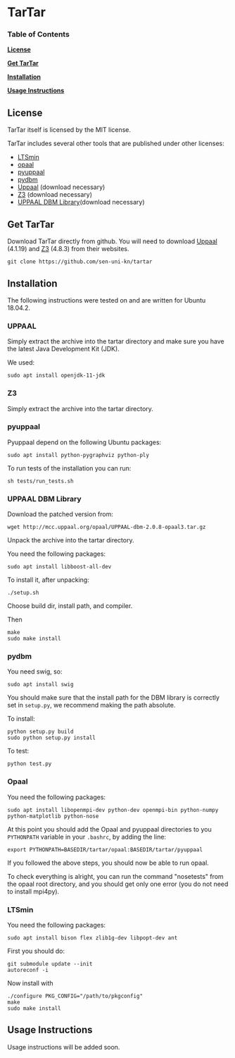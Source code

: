 ﻿

# TarTar

### Table of Contents
**[License](#license)**

**[Get TarTar](#get-tartar)**

**[Installation](#installation)**

**[Usage Instructions](#usage-instructions)**

## License
TarTar itself is licensed by the MIT license.
 
 TarTar includes several other tools that are published under other licenses:
 - [LTSmin](https://ltsmin.utwente.nl/)
 - [opaal](http://opaal-modelchecker.com/opaal-ltsmin/)
 - [pyuppaal](https://launchpad.net/pyuppaal)
 - [pydbm](http://people.cs.aau.dk/~adavid/UDBM/)
 - [Uppaal](http://www.uppaal.org/) (download necessary)
 - [Z3](https://github.com/Z3Prover/z3) (download necessary)
 - [UPPAAL DBM Library](http://people.cs.aau.dk/~adavid/UDBM/)(download necessary)

## Get TarTar
Download TarTar directly from github. You will need to download [Uppaal](http://www.uppaal.org/) (4.1.19) and [Z3](https://github.com/Z3Prover/z3/releases/tag/z3-4.8.3) (4.8.3) from their websites.
```
git clone https://github.com/sen-uni-kn/tartar
```

## Installation
The following instructions were tested on and are written for Ubuntu 18.04.2. 
### UPPAAL
Simply extract the archive into the tartar directory and make sure you have the latest Java Development Kit (JDK).

We used:
```
sudo apt install openjdk-11-jdk
```
### Z3
Simply extract the archive into the tartar directory.
### pyuppaal
Pyuppaal depend on the following Ubuntu packages:
```
sudo apt install python-pygraphviz python-ply
```
To run tests of the installation you can run:
```
sh tests/run_tests.sh
```
### UPPAAL DBM Library
Download the patched version from:
```
wget http://mcc.uppaal.org/opaal/UPPAAL-dbm-2.0.8-opaal3.tar.gz
```
Unpack the archive into the tartar directory.

You need the following packages:
```
sudo apt install libboost-all-dev
```
To install it, after unpacking:
```
./setup.sh
```
Choose build dir, install path, and compiler.

Then
```
make
sudo make install
```
### pydbm
You need swig, so:
```
sudo apt install swig
```
You should make sure that the install path for the DBM library is correctly set in `setup.py`, we recommend making the path absolute.

To install:
```
python setup.py build
sudo python setup.py install
```
To test:
```
python test.py
```
### Opaal
You need the following packages:
```
sudo apt install libopenmpi-dev python-dev openmpi-bin python-numpy python-matplotlib python-nose
```
At this point you should add the Opaal and pyuppaal directories to you `PYTHONPATH` variable in your `.bashrc`, by adding the line:
```
export PYTHONPATH=BASEDIR/tartar/opaal:BASEDIR/tartar/pyuppaal
```

If you followed the above steps, you should now be able to run opaal.

To check everything is alright, you can run the command "nosetests" from the opaal root directory, and you should get only one error (you do not need to install mpi4py).

### LTSmin
You need the following packages:
```
sudo apt install bison flex zlib1g-dev libpopt-dev ant
```
First you should do:
```
git submodule update --init
autoreconf -i
```
Now install with
```
./configure PKG_CONFIG="/path/to/pkgconfig"
make
sudo make install
```

## Usage Instructions
Usage instructions will be added soon.

